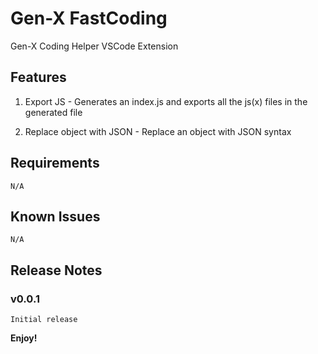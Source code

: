 # Gen-X FastCoding

Gen-X Coding Helper VSCode Extension

## Features

1. Export JS - Generates an index.js and exports all the js(x) files in the generated file

2. Replace object with JSON - Replace an object with JSON syntax

## Requirements

    N/A

## Known Issues

    N/A

## Release Notes

### v0.0.1

    Initial release

**Enjoy!**
